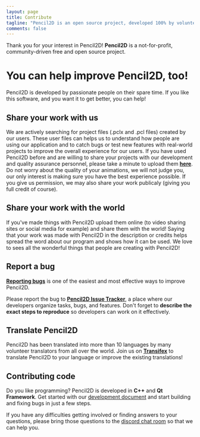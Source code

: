 ```yaml
---
layout: page
title: Contribute
tagline: "Pencil2D is an open source project, developed 100% by volunteers."
comments: false
---
```


Thank you for your interest in Pencil2D! **Pencil2D** is a not-for-profit, community-driven free and open source project.

# You can help improve Pencil2D, too!

Pencil2D is developed by passionate people on their spare time.
If you like this software, and you want it to get better, you can help!

## Share your work with us

We are actively searching for project files (.pclx and .pcl files) created by our users. These user files can helps us to understand how people are using our application and to catch bugs or test new features with real-world projects to improve the overall experience for our users. If you have used Pencil2D before and are willing to share your projects with our development and quality assurance personnel, please take a minute to upload them **[here](share.md)**. Do not worry about the quality of your animations, we will not judge you, our only interest is making sure you have the best experience possible. If you give us permission, we may also share your work publicaly (giving you full credit of course).

## Share your work with the world

If you've made things with Pencil2D upload them online (to video sharing sites or social media for example) and share them with the world! Saying that your work was made with Pencil2D in the description or credits helps spread the word about our program and shows how it can be used. We love to sees all the wonderful things that people are creating with Pencil2D!

## Report a bug

**[Reporting bugs][3]** is one of the easiest and most effective ways to improve Pencil2D.

Please report the bug to **[Pencil2D Issue Tracker][3]**, a place where our developers organize tasks, bugs, and features. Don't forget to **describe the exact steps to reproduce** so developers can work on it effectively.

## Translate Pencil2D

Pencil2D has been translated into more than 10 languages by many volunteer translators from all over the world.
Join us on **[Transifex][4]** to translate Pencil2D to your language or improve the existing translations!

## Contributing code

Do you like programming? Pencil2D is developed in **C++** and **Qt Framework**. Get started with our [development document][1] and start building and fixing bugs in just a few steps.

If you have any difficulties getting involved or finding answers to your questions, please bring those questions to the [discord chat room][5] so that we can help you.


[0]: https://github.com/pencil2d/pencil
[1]: https://github.com/pencil2d/pencil/wiki  "Development Wiki"
[2]: http://www.gnu.org/licenses/old-licenses/gpl-2.0.html "GPLv2"
[3]: https://github.com/pencil2d/pencil/issues "Issue Tracker"
[4]: https://www.transifex.com/pencil2d/ "Transifex"
[5]: https://discord.gg/8FxdV2g "Discord Pencil2D"
